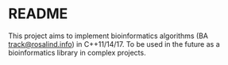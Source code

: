 # README #

This project aims to implement bioinformatics algorithms (BA track@rosalind.info) in C++11/14/17. To be used in the future as a bioinformatics library in complex projects.